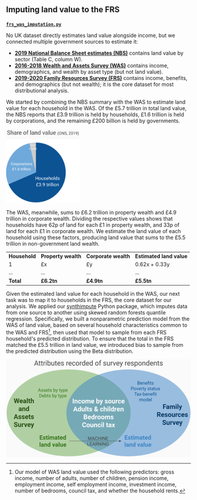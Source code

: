 ## Imputing land value to the FRS

[**`frs_was_imputation.py`**](https://github.com/PolicyEngine/openfisca-uk-data/blob/master/openfisca_uk_data/datasets/frs/frs_was_imputation.py)

No UK dataset directly estimates land value alongside income, but we connected multiple government sources to estimate it:

* [**2019 National Balance Sheet estimates (NBS)**](https://www.ons.gov.uk/economy/nationalaccounts/uksectoraccounts/datasets/thenationalbalancesheetestimates) contains land value by sector (Table C, column W).
* [**2016-2018 Wealth and Assets Survey (WAS)**](https://www.ons.gov.uk/peoplepopulationandcommunity/personalandhouseholdfinances/debt/methodologies/wealthandassetssurveyqmi) contains income, demographics, and wealth by asset type (but not land value).
* [**2019-2020 Family Resources Survey (FRS)**](https://www.gov.uk/government/statistics/family-resources-survey-financial-year-2019-to-2020) contains income, benefits, and demographics (but not wealth); it is the core dataset for most distributional analysis.

We started by combining the NBS summary with the WAS to estimate land value for each household in the WAS.
Of the £5.7 trillion in total land value, the NBS reports that £3.9 trillion is held by households, £1.6 trillion is held by corporations, and the remaining £200 billion is held by governments.

<img src="images/land_pie.png" alt="drawing" width="200"/>

The WAS, meanwhile, sums to £6.2 trillion in property wealth and £4.9 trillion in corporate wealth.
Dividing the respective values shows that households have 62p of land for each £1 in property wealth, and 33p of land for each £1 in corporate wealth.
We estimate the land value of each household using these factors, producing land value that sums to the £5.5 trillion in non-government land wealth.


<table>
  <tr>
   <td><strong>Household</strong>
   </td>
   <td><strong>Property wealth</strong>
   </td>
   <td><strong>Corporate wealth</strong>
   </td>
   <td><strong>Estimated land value</strong>
   </td>
  </tr>
  <tr>
   <td>1
   </td>
   <td>£x
   </td>
   <td>£y
   </td>
   <td>0.62x + 0.33y
   </td>
  </tr>
  <tr>
   <td>...
   </td>
   <td>...
   </td>
   <td>...
   </td>
   <td>...
   </td>
  </tr>
  <tr>
   <td><strong>Total</strong>
   </td>
   <td><strong>£6.2tn</strong>
   </td>
   <td><strong>£4.9tn</strong>
   </td>
   <td><strong>£5.5tn</strong>
   </td>
  </tr>
</table>


Given the estimated land value for each household in the WAS, our next task was to map it to households in the FRS, the core dataset for our analysis.
We applied our [synthimpute](https://github.com/PSLmodels/synthimpute/) Python package, which imputes data from one source to another using skewed random forests quantile regression.
Specifically, we built a nonparametric prediction model from the WAS of land value, based on several household characteristics common to the WAS and FRS[^predictors], then used that model to sample from each FRS household's predicted distribution.
To ensure that the total in the FRS matched the £5.5 trillion in land value, we introduced bias to sample from the predicted distribution using the Beta distribution.

[^predictors]:  Our model of WAS land value used the following predictors: gross income, number of adults, number of children, pension income, employment income, self employment income, investment income, number of bedrooms, council tax, and whether the household rents.

![](images/land_frs_imputation.png)
